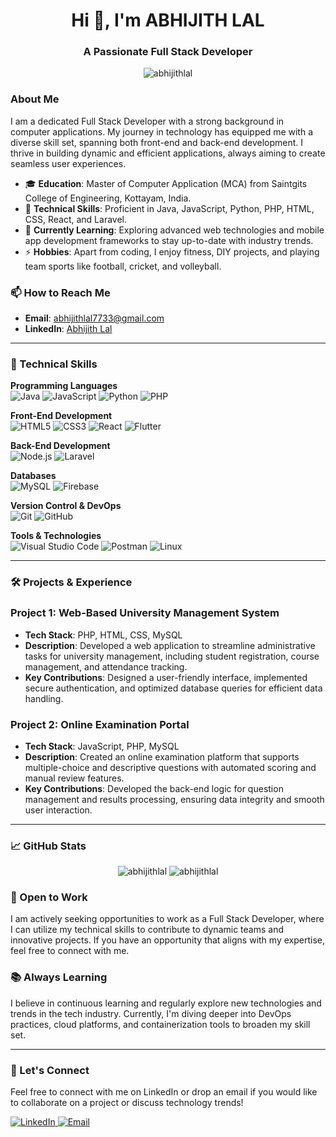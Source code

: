 <h1 align="center">Hi 👋, I'm ABHIJITH LAL</h1>
<h3 align="center">A Passionate Full Stack Developer</h3>

<p align="center">
  <img src="https://komarev.com/ghpvc/?username=abhijithlal&label=Profile%20views&color=0e75b6&style=flat" alt="abhijithlal" />
</p>

<h3>About Me</h3>

I am a dedicated Full Stack Developer with a strong background in computer applications. My journey in technology has equipped me with a diverse skill set, spanning both front-end and back-end development. I thrive in building dynamic and efficient applications, always aiming to create seamless user experiences.

- 🎓 **Education**: Master of Computer Application (MCA) from Saintgits College of Engineering, Kottayam, India.
- 💼 **Technical Skills**: Proficient in Java, JavaScript, Python, PHP, HTML, CSS, React, and Laravel.
- 🌱 **Currently Learning**: Exploring advanced web technologies and mobile app development frameworks to stay up-to-date with industry trends.
- ⚡ **Hobbies**: Apart from coding, I enjoy fitness, DIY projects, and playing team sports like football, cricket, and volleyball.

### 📫 How to Reach Me
- **Email**: [abhijithlal7733@gmail.com](mailto:abhijithlal7733@gmail.com)
- **LinkedIn**: [Abhijith Lal](https://www.linkedin.com/in/abhijith-lal-60bb2720a/)

---

<h3>🚀 Technical Skills</h3>

**Programming Languages**  
![Java](https://img.shields.io/badge/Java-%23ED8B00.svg?style=flat&logo=java&logoColor=white) 
![JavaScript](https://img.shields.io/badge/JavaScript-%23F7DF1E.svg?style=flat&logo=javascript&logoColor=black) 
![Python](https://img.shields.io/badge/Python-3776AB?style=flat&logo=python&logoColor=white) 
![PHP](https://img.shields.io/badge/PHP-777BB4?style=flat&logo=php&logoColor=white) 

**Front-End Development**  
![HTML5](https://img.shields.io/badge/HTML5-%23E34F26.svg?style=flat&logo=html5&logoColor=white) 
![CSS3](https://img.shields.io/badge/CSS3-%231572B6.svg?style=flat&logo=css3&logoColor=white) 
![React](https://img.shields.io/badge/React-%2320232a.svg?style=flat&logo=react&logoColor=%2361DAFB) 
![Flutter](https://img.shields.io/badge/Flutter-%2302569B.svg?style=flat&logo=flutter&logoColor=white) 

**Back-End Development**  
![Node.js](https://img.shields.io/badge/Node.js-43853D?style=flat&logo=node.js&logoColor=white) 
![Laravel](https://img.shields.io/badge/Laravel-%23FF2D20.svg?style=flat&logo=laravel&logoColor=white)

**Databases**  
![MySQL](https://img.shields.io/badge/MySQL-%2300f.svg?style=flat&logo=mysql&logoColor=white) 
![Firebase](https://img.shields.io/badge/Firebase-%23FFCA28.svg?style=flat&logo=firebase&logoColor=black) 

**Version Control & DevOps**  
![Git](https://img.shields.io/badge/Git-%23F05033.svg?style=flat&logo=git&logoColor=white) 
![GitHub](https://img.shields.io/badge/GitHub-%23121011.svg?style=flat&logo=github&logoColor=white) 

**Tools & Technologies**  
![Visual Studio Code](https://img.shields.io/badge/VS%20Code-%23007ACC.svg?style=flat&logo=visual-studio-code&logoColor=white) 
![Postman](https://img.shields.io/badge/Postman-%23FF6C37.svg?style=flat&logo=postman&logoColor=white) 
![Linux](https://img.shields.io/badge/Linux-%23FCC624.svg?style=flat&logo=linux&logoColor=black)

---

<h3>🛠️ Projects & Experience</h3>

### Project 1: **Web-Based University Management System**
- **Tech Stack**: PHP, HTML, CSS, MySQL
- **Description**: Developed a web application to streamline administrative tasks for university management, including student registration, course management, and attendance tracking.
- **Key Contributions**: Designed a user-friendly interface, implemented secure authentication, and optimized database queries for efficient data handling.

### Project 2: **Online Examination Portal**
- **Tech Stack**: JavaScript, PHP, MySQL
- **Description**: Created an online examination platform that supports multiple-choice and descriptive questions with automated scoring and manual review features.
- **Key Contributions**: Developed the back-end logic for question management and results processing, ensuring data integrity and smooth user interaction.

---

<h3>📈 GitHub Stats</h3>
<p align="center">
  <img src="https://github-readme-stats.vercel.app/api?username=abhijithlal&show_icons=true&locale=en" alt="abhijithlal" />
  <img src="https://github-readme-streak-stats.herokuapp.com/?user=abhijithlal&" alt="abhijithlal" />
</p>

<h3>💼 Open to Work</h3>

I am actively seeking opportunities to work as a Full Stack Developer, where I can utilize my technical skills to contribute to dynamic teams and innovative projects. If you have an opportunity that aligns with my expertise, feel free to connect with me.

<h3>📚 Always Learning</h3>

I believe in continuous learning and regularly explore new technologies and trends in the tech industry. Currently, I'm diving deeper into DevOps practices, cloud platforms, and containerization tools to broaden my skill set.

---

<h3>💬 Let's Connect</h3>

Feel free to connect with me on LinkedIn or drop an email if you would like to collaborate on a project or discuss technology trends!

<p align="left">
  <a href="https://www.linkedin.com/in/abhijith-lal-60bb2720a/" target="_blank">
    <img src="https://img.shields.io/badge/LinkedIn-%230077B5.svg?style=flat&logo=linkedin&logoColor=white" alt="LinkedIn" />
  </a>
  <a href="mailto:abhijithlal7733@gmail.com">
    <img src="https://img.shields.io/badge/Email-D14836?style=flat&logo=gmail&logoColor=white" alt="Email" />
  </a>
</p>
